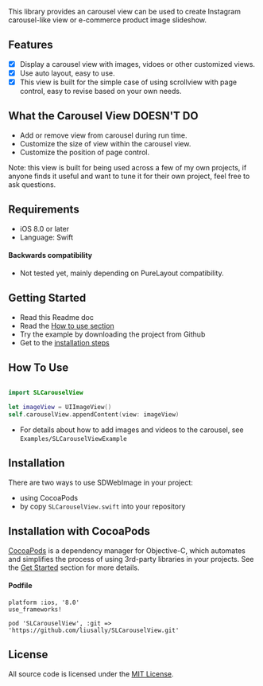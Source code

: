 

This library provides an carousel view can be used to create Instagram carousel-like view or e-commerce product image slideshow. 

## Features

- [x] Display a carousel view with images, vidoes or other customized views.
- [x] Use auto layout, easy to use.
- [x] This view is built for the simple case of using scrollview with page control, easy to revise based on your own needs.

## What the Carousel View DOESN'T DO

- Add or remove view from carousel during run time.
- Customize the size of view within the carousel view. 
- Customize the position of page control.

Note: this view is built for being used across a few of my own projects, if anyone finds it useful and want to tune it for their own project, feel free to ask questions.

## Requirements

- iOS 8.0 or later
- Language: Swift

#### Backwards compatibility

- Not tested yet, mainly depending on PureLayout compatibility.

## Getting Started

- Read this Readme doc
- Read the [How to use section](https://github.com/liusally/SLCarouselView#how-to-use)
- Try the example by downloading the project from Github 
- Get to the [installation steps](https://github.com/liusally/SLCarouselView#installation)

## How To Use

```swift

import SLCarouselView

let imageView = UIImageView()
self.carouselView.appendContent(view: imageView)
```

- For details about how to add images and videos to the carousel, see `Examples/SLCarouselViewExample`

## Installation

There are two ways to use SDWebImage in your project:
- using CocoaPods
- by copy `SLCarouselView.swift` into your repository

## Installation with CocoaPods

[CocoaPods](http://cocoapods.org/) is a dependency manager for Objective-C, which automates and simplifies the process of using 3rd-party libraries in your projects. See the [Get Started](http://cocoapods.org/#get_started) section for more details.

#### Podfile
```
platform :ios, '8.0'
use_frameworks!

pod 'SLCarouselView', :git => 'https://github.com/liusally/SLCarouselView.git'
```

## License

All source code is licensed under the [MIT License](https://raw.githubusercontent.com/liusally/SLCarouselView/master/LICENSE).
